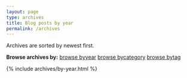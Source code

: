 ```yaml
---
layout: page
type: archives
title: Blog posts by year
permalink: /archives
---
```


Archives are sorted by newest first.

<nav class="menu archives text-center" aria-label="browse archives">
  <strong aria-hidden="true">Browse archives by:</strong>
  <a href="/archive" class="active" aria-current="page"><span class="visually-hidden">browse by</span>year</a>
  <a href="/categories"><span class="visually-hidden">browse by</span>category</a>
  <a href="/tags"><span class="visually-hidden">browse by</span>tag</a>
</nav>

{% include archives/by-year.html %}
